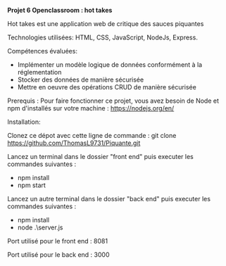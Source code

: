 <strong>Projet 6 Openclassroom : hot takes</strong>

Hot takes est une application web de critique des sauces piquantes

Technologies utilisées: HTML, CSS, JavaScript, NodeJs, Express.

Compétences évaluées:

- Implémenter un modèle logique de données conformément à la réglementation
- Stocker des données de manière sécurisée
- Mettre en oeuvre des opérations CRUD de manière sécurisée

Prerequis : Pour faire fonctionner ce projet, vous avez besoin de Node et npm d'installés sur votre machine : https://nodejs.org/en/

Installation:

Clonez ce dépot avec cette ligne de commande : git clone https://github.com/ThomasL9731/Piquante.git

Lancez un terminal dans le dossier "front end" puis executer les commandes suivantes :
- npm install
- npm start


Lancez un autre terminal dans le dossier "back end" puis executer les commandes suivantes :
- npm install
- node .\server.js

Port utilisé pour le front end :  8081

Port utilisé pour le back end : 3000
